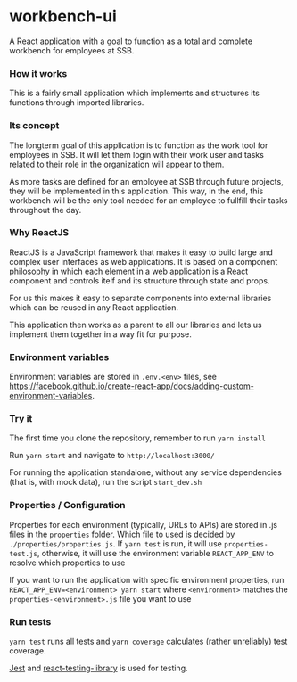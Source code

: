 # workbench-ui
A React application with a goal to function as a total and complete workbench for employees at SSB.

### How it works
This is a fairly small application which implements and structures its functions through imported libraries. 

### Its concept
The longterm goal of this application is to function as the work tool for employees in SSB. It will let them login with 
their work user and tasks related to their role in the organization will appear to them.

As more tasks are defined for an employee at SSB through future projects, they will be implemented in this application.
This way, in the end, this workbench will be the only tool needed for an employee to fullfill their tasks throughout the day.

### Why ReactJS
ReactJS is a JavaScript framework that makes it easy to build large and complex user interfaces as web applications. 
It is based on a component philosophy in which each element in a web application is a React component and controls itelf 
and its structure through state and props.

For us this makes it easy to separate components into external libraries which can be reused in any React application.

This application then works as a parent to all our libraries and lets us implement them together in a way fit for purpose.

### Environment variables
Environment variables are stored in `.env.<env>` files, see https://facebook.github.io/create-react-app/docs/adding-custom-environment-variables.


### Try it
The first time you clone the repository, remember to run `yarn install`

Run `yarn start` and navigate to `http://localhost:3000/`

For running the application standalone, without any service dependencies (that is, with mock data), run the script `start_dev.sh`

### Properties / Configuration
Properties for each environment (typically, URLs to APIs) are stored in .js files in the `properties` folder. Which file to used is decided by
`./properties/properties.js`. If `yarn test` is run, it will use `properties-test.js`, otherwise, it will use the environment variable
`REACT_APP_ENV` to resolve which properties to use

If you want to run the application with specific environment properties, run `REACT_APP_ENV=<environment> yarn start` where `<environment>` 
matches the `properties-<environment>.js` file you want to use

### Run tests
`yarn test` runs all tests and `yarn coverage` calculates (rather unreliably) test coverage.

[Jest](https://jestjs.io/docs/en/tutorial-react) and 
[react-testing-library](https://github.com/kentcdodds/react-testing-library) is used for testing.

